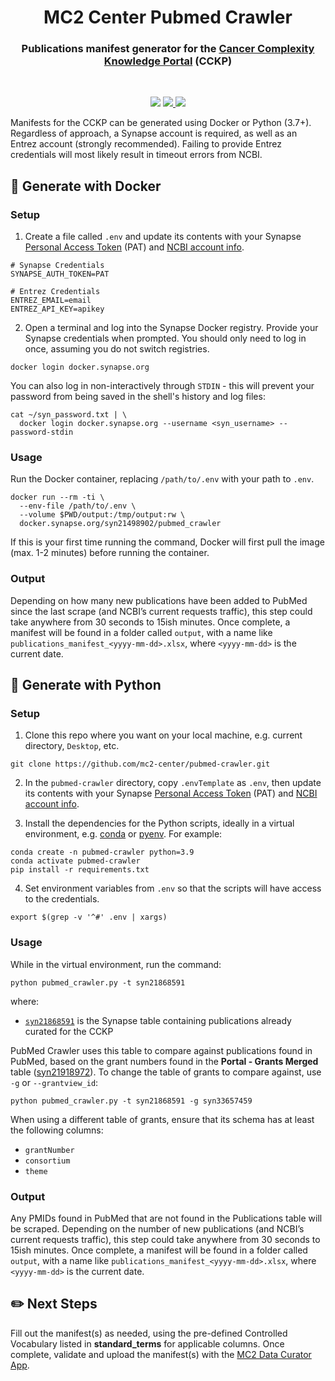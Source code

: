 <h1 align="center">
  MC2 Center Pubmed Crawler
</h1>

<h3 align="center">
  Publications manifest generator for the 
  <a href="https://cancercomplexity.synapse.org/" target="_blank">Cancer Complexity Knowledge Portal</a> 
  (CCKP)
</h3>
<br/>

<p align="center">
  <img src="https://img.shields.io/maintenance/yes/2022?style=flat-square">
  <a href="https://github.com/mc2-center/pubmed-crawler/commits/main">
    <img src="https://img.shields.io/github/last-commit/mc2-center/pubmed-crawler?color=informational&style=flat-square">
  </a>
  <a href="https://github.com/mc2-center/pubmed-crawler/issues">
    <img src="https://img.shields.io/github/issues-raw/mc2-center/pubmed-crawler?color=important&style=flat-square">
  </a>
<p>

Manifests for the CCKP can be generated using Docker or Python (3.7+).
Regardless of approach, a Synapse account is required, as well as an Entrez
account (strongly recommended). Failing to provide Entrez credentials will
most likely result in timeout errors from NCBI.

## :whale: Generate with Docker

### Setup

1. Create a file called `.env` and update its contents with your Synapse
   [Personal Access Token] (PAT) and [NCBI account info].

```
# Synapse Credentials
SYNAPSE_AUTH_TOKEN=PAT

# Entrez Credentials
ENTREZ_EMAIL=email
ENTREZ_API_KEY=apikey
```

2. Open a terminal and log into the Synapse Docker registry. Provide your
   Synapse credentials when prompted. You should only need to log in once,
   assuming you do not switch registries.

```
docker login docker.synapse.org
```

You can also log in non-interactively through `STDIN` - this will prevent
your password from being saved in the shell's history and log files:

```
cat ~/syn_password.txt | \
  docker login docker.synapse.org --username <syn_username> --password-stdin
```

### Usage

Run the Docker container, replacing `/path/to/.env` with your path to `.env`.

```
docker run --rm -ti \
  --env-file /path/to/.env \
  --volume $PWD/output:/tmp/output:rw \
  docker.synapse.org/syn21498902/pubmed_crawler
```

If this is your first time running the command, Docker will first pull the image
(max. 1-2 minutes) before running the container.

### Output

Depending on how many new publications have been added to PubMed since the last
scrape (and NCBI’s current requests traffic), this step could take anywhere from
30 seconds to 15ish minutes. Once complete, a manifest will be found in a folder
called `output`, with a name like `publications_manifest_<yyyy-mm-dd>.xlsx`,
where `<yyyy-mm-dd>` is the current date.

## :snake: Generate with Python

### Setup

1. Clone this repo where you want on your local machine, e.g. current directory,
   `Desktop`, etc.

```
git clone https://github.com/mc2-center/pubmed-crawler.git
```

2. In the `pubmed-crawler` directory, copy `.envTemplate` as `.env`, then update
   its contents with your Synapse [Personal Access Token] (PAT) and [NCBI account info].

3. Install the dependencies for the Python scripts, ideally in a virtual
   environment, e.g. [conda] or [pyenv]. For example:

```
conda create -n pubmed-crawler python=3.9
conda activate pubmed-crawler
pip install -r requirements.txt
```

4. Set environment variables from `.env` so that the scripts will have access
   to the credentials.

```
export $(grep -v '^#' .env | xargs)
```

### Usage

While in the virtual environment, run the command:

```
python pubmed_crawler.py -t syn21868591
```

where:

- [`syn21868591`] is the Synapse table containing publications already curated for the CCKP

PubMed Crawler uses this table to compare against publications found in PubMed,
based on the grant numbers found in the **Portal - Grants Merged** table ([syn21918972]).
To change the table of grants to compare against, use `-g` or `--grantview_id`:

```
python pubmed_crawler.py -t syn21868591 -g syn33657459
```

When using a different table of grants, ensure that its schema has at least the following columns:

- `grantNumber`
- `consortium`
- `theme`

### Output

Any PMIDs found in PubMed that are not found in the Publications table will
be scraped. Depending on the number of new publications (and NCBI’s current
requests traffic), this step could take anywhere from 30 seconds to 15ish
minutes. Once complete, a manifest will be found in a folder called `output`,
with a name like `publications_manifest_<yyyy-mm-dd>.xlsx`, where `<yyyy-mm-dd>`
is the current date.

## :pencil2: Next Steps

Fill out the manifest(s) as needed, using the pre-defined Controlled Vocabulary
listed in **standard_terms** for applicable columns. Once complete, validate
and upload the manifest(s) with the [MC2 Data Curator App].

<!-- Links -->

[synapse account]: https://www.synapse.org/#!RegisterAccount:0
[personal access token]: https://www.synapse.org/#!PersonalAccessTokens:
[ncbi account info]: https://support.nlm.nih.gov/knowledgebase/article/KA-05317/en-us
[conda]: https://docs.conda.io/projects/conda/en/latest/user-guide/install/index.html
[pyenv]: https://github.com/pyenv/pyenv#getting-pyenv
[mc2 data curator app]: https://sagebio.shinyapps.io/csbc_data_curator/
[syn21918972]: https://www.synapse.org/#!Synapse:syn21918972/tables/
[`syn21868591`]: https://www.synapse.org/#!Synapse:syn21868591/tables/
